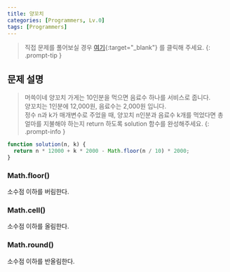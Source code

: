 ```yaml
---
title: 양꼬치
categories: [Programmers, Lv.0]
tags: [Programmers]
---
```


> 직접 문제를 풀어보실 경우 [여기](https://school.programmers.co.kr/learn/courses/30/lessons/120830){:target="\_blank"} 를 클릭해 주세요.
> {: .prompt-tip }

## 문제 설명

> 머쓱이네 양꼬치 가게는 10인분을 먹으면 음료수 하나를 서비스로 줍니다.<br>
> 양꼬치는 1인분에 12,000원, 음료수는 2,000원 입니다.<br>
> 정수 n과 k가 매개변수로 주었을 때, 양꼬치 n인분과 음료수 k개를 먹었다면 총 얼마를 지불해야 하는지 return 하도록 solution 함수를 완성해주세요.
> {: .prompt-info }

```js
function solution(n, k) {
  return n * 12000 + k * 2000 - Math.floor(n / 10) * 2000;
}
```

### **Math.floor()**

소수점 이하를 버림한다.

### **Math.cell()**

소수점 이하를 올림한다.

### **Math.round()**

소수점 이하를 반올림한다.
